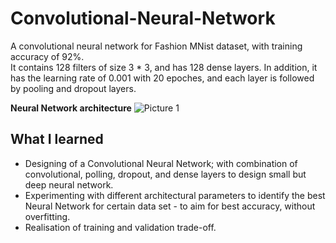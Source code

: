 # Convolutional-Neural-Network

A convolutional neural network for Fashion MNist dataset, with training accuracy of 92%.  
It contains 128 filters of size 3 * 3, and has 128 dense layers.
In addition, it has the learning rate of 0.001 with 20 epoches, and each layer is followed by pooling and dropout layers.  

**Neural Network architecture**
![Picture 1](https://user-images.githubusercontent.com/33334078/73648658-eed0ca00-4675-11ea-9cf3-69b6f8fa4f84.png)


## What I learned
- Designing of a Convolutional Neural Network; with combination of convolutional, polling, dropout, and dense layers to design small but deep neural network.
- Experimenting with different architectural parameters to identify the best Neural Network for certain data set - to aim for best accuracy, without overfitting.
- Realisation of training and validation trade-off.
